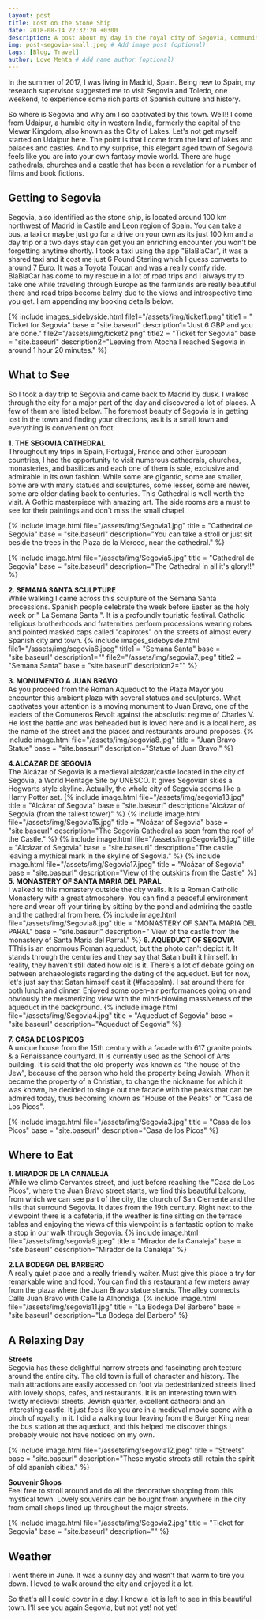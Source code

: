 ```yaml
---
layout: post
title: Lost on the Stone Ship
date: 2018-08-14 22:32:20 +0300
description: A post about my day in the royal city of Segovia, Community of Madrid - Spain. Read on.. # Add post description (optional)
img: post-segovia-small.jpeg # Add image post (optional)
tags: [Blog, Travel]
author: Love Mehta # Add name author (optional)
---
```

In the summer of 2017, I was living in Madrid, Spain. Being new to Spain, my research supervisor suggested me to visit Segovia and Toledo, one weekend, to experience some rich parts of Spanish culture and history. 

So where is Segovia and why am I so captivated by this town. Well!! I come from Udaipur, a humble city in western India, formerly the capital of the Mewar Kingdom, also known as the City of Lakes. Let's not get myself started on Udaipur here. The point is that I come from the land of lakes and palaces and castles. And to my surprise, this elegant aged town of Segovia feels like you are into your own fantasy movie world. There are huge cathedrals, churches and a castle that has been a revelation for a number of films and book fictions.

## Getting to Segovia

Segovia, also identified as the stone ship, is located around 100 km northwest of Madrid in Castile and Leon region of Spain. You can take a bus, a taxi or maybe just go for a drive on your own as its just 100 km and a day trip or a two days stay can get you an enriching encounter you won't be forgetting anytime shortly.
I took a taxi using the app "BlaBlaCar", it was a shared taxi and it cost me just 6 Pound Sterling which I guess converts to around 7 Euro. It was a Toyota Toucan and was a really comfy ride. BlaBlaCar has come to my rescue in a lot of road trips and I always try to take one while traveling through Europe as the farmlands are really beautiful there and road trips become balmy due to the views and introspective time you get. I am appending my booking details below.
<!-- ![]({{site.baseurl}}/assets/img/ticket1.png)
**
![]({{site.baseurl}}/assets/img/ticket2.png)
*Leaving from Atocha I reached Segovia in around 1 hour 20 minutes.*
 -->
 {% include images_sidebyside.html file1="/assets/img/ticket1.png"  title1 = " Ticket for Segovia" base = "site.baseurl" description1="Just 6 GBP and you are done." file2="/assets/img/ticket2.png"  title2 = "Ticket for Segovia" base = "site.baseurl" description2="Leaving from Atocha I reached Segovia in around 1 hour 20 minutes." %}
<!-- 
 {% include image_small.html file="/assets/img/ticket1.png"  title = " Ticket for Segovia" base = "site.baseurl" description="Just 6 GBP and you are done." %}

{% include image_small.html file="/assets/img/ticket2.png"  title = "Ticket for Segovia" base = "site.baseurl" description="Leaving from Atocha I reached Segovia in around 1 hour 20 minutes." %}
 -->

## What to See

So I took a day trip to Segovia and came back to Madrid by dusk. I walked through the city for a major part of the day and discovered a lot of places. A few of them are listed below. The foremost beauty of Segovia is in getting lost in the town and finding your directions, as it is a small town and everything is convenient on foot.

**1. THE SEGOVIA CATHEDRAL**<br/>
 Throughout my trips in Spain, Portugal, France and other European countries, I had the opportunity to visit numerous cathedrals, churches, monasteries, and basilicas and each one of them is sole, exclusive and admirable in its own fashion. While some are gigantic, some are smaller, some are with many statues and sculptures, some lesser, some are newer, some are older dating back to centuries. This Cathedral is well worth the visit. A Gothic masterpiece with amazing art. The side rooms are a must to see for their paintings and don't miss the small chapel. 

{% include image.html file="/assets/img/Segovia1.jpg"  title = "Cathedral de Segovia" base = "site.baseurl" description="You can take a stroll or just sit beside the trees in the Plaza de la Merced, near the cathedral." %}

{% include image.html file="/assets/img/Segovia5.jpg"  title = "Cathedral de Segovia" base = "site.baseurl" description="The Cathedral in all it's glory!!" %}

**2. SEMANA SANTA SCULPTURE**<br/>
 While walking I came across this sculpture of the Semana Santa processions. Spanish people celebrate the week before Easter as the holy week or " La Semana Santa ". It is a profoundly touristic festival. Catholic religious brotherhoods and fraternities perform processions wearing robes and pointed masked caps called "capirotes" on the streets of almost every Spanish city and town.
{% include images_sidebyside.html file1="/assets/img/segovia6.jpeg"  title1 = "Semana Santa" base = "site.baseurl" description1="" file2="/assets/img/segovia7.jpeg"  title2 = "Semana Santa" base = "site.baseurl" description2="" %}

**3. MONUMENTO A JUAN BRAVO**<br/>
As you proceed from the Roman Aqueduct to the Plaza Mayor you encounter this ambient plaza with several statues and sculptures. What captivates your attention is a moving monument to Juan Bravo, one of the leaders of the Comuneros Revolt against the absolutist regime of Charles V. He lost the battle and was beheaded but is loved here and is a local hero, as the name of the street and the places and restaurants around proposes.
{% include image.html file="/assets/img/segovia8.jpg"  title = "Juan Bravo Statue" base = "site.baseurl" description="Statue of Juan Bravo." %}

**4.ALCAZAR DE SEGOVIA**<br/>
The Alcázar of Segovia is a medieval alcázar/castle located in the city of Segovia, a World Heritage Site by UNESCO. It gives Segovian skies a Hogwarts style skyline. Actually, the whole city of Segovia seems like a Harry Potter set.
{% include image.html file="/assets/img/segovia13.jpg"  title = "Alcázar of Segovia" base = "site.baseurl" description="Alcázar of Segovia (from the tallest tower)" %}
{% include image.html file="/assets/img/Segovia15.jpg"  title = "Alcázar of Segovia" base = "site.baseurl" description="The Segovia Cathedral as seen from the roof of the Castle." %}
{% include image.html file="/assets/img/Segovia16.jpg"  title = "Alcázar of Segovia" base = "site.baseurl" description="The castle leaving a mythical mark in the skyline of Segovia." %}
{% include image.html file="/assets/img/Segovia17.jpeg"  title = "Alcázar of Segovia" base = "site.baseurl" description="View of the outskirts from the Castle" %}
**5. MONASTERY OF SANTA MARIA DEL PARAL**<br/> 
I walked to this monastery outside the city walls. It is a Roman Catholic Monastery with a great atmosphere. You can find a peaceful environment here and wear off your tiring by sitting by the pond and admiring the castle and the cathedral from here.
{% include image.html file="/assets/img/Segovia8.jpg"  title = "MONASTERY OF SANTA MARIA DEL PARAL" base = "site.baseurl" description="
View of the castle from the monastery of Santa Maria del Parral." %}
**6. AQUEDUCT OF SEGOVIA**<br/>
TThis is an enormous Roman aqueduct, but the photo can't depict it. It stands through the centuries and they say that Satan built it himself. In reality, they haven't still dated how old is it. There's a lot of debate going on between archaeologists regarding the dating of the aqueduct. But for now, let's just say that Satan himself cast it (#facepalm).
I sat around there for both lunch and dinner. Enjoyed some open-air performances going on and obviously the mesmerizing view with the mind-blowing massiveness of the aqueduct in the background.
{% include image.html file="/assets/img/Segovia4.jpg"  title = "Aqueduct of Segovia" base = "site.baseurl" description="Aqueduct of Segovia" %}

**7. CASA DE LOS PICOS**<br/>
A unique house from the 15th century with a facade with 617 granite points & a Renaissance courtyard. It is currently used as the School of Arts building. It is said that the old property was known as "the house of the Jew", because of the person who held the property being Jewish. When it became the property of a Christian, to change the nickname for which it was known, he decided to single out the facade with the peaks that can be admired today, thus becoming known as "House of the Peaks" or "Casa de Los Picos".

{% include image.html file="/assets/img/Segovia3.jpg"  title = "Casa de los Picos" base = "site.baseurl" description="Casa de los Picos" %}



<!-- 
![]({{site.baseurl}}/assets/img/yosh-ginsu.jpg)
*caption* -->

## Where to Eat
**1. MIRADOR DE LA CANALEJA**<br/>
 While we climb Cervantes street, and just before reaching the "Casa de Los Picos", where the Juan Bravo street starts, we find this beautiful balcony, from which we can see part of the city, the church of San Clemente and the hills that surround Segovia. It dates from the 19th century. Right next to the viewpoint there is a cafeteria, if the weather is fine sitting on the terrace tables and enjoying the views of this viewpoint is a fantastic option to make a stop in our walk through Segovia.
 {% include image.html file="/assets/img/segovia9.jpeg"  title = "Mirador de la Canaleja" base = "site.baseurl" description="Mirador de la Canaleja" %}

**2.LA BODEGA DEL BARBERO**<br/>
 A really quiet place and a really friendly waiter. Must give this place a try for remarkable wine and food. You can find this restaurant a few meters away from the plaza where the Juan Bravo statue stands. The alley connects Calle Juan Bravo with Calle la Alhondiga.
 {% include image.html file="/assets/img/segovia11.jpg"  title = "La Bodega Del Barbero" base = "site.baseurl" description="La Bodega del Barbero" %}

## A Relaxing Day

**Streets**<br/>
Segovia has these delightful narrow streets and fascinating architecture around the entire city. The old town is full of character and history. The main attractions are easily accessed on foot via pedestrianized streets lined with lovely shops, cafes, and restaurants. It is an interesting town with twisty medieval streets, Jewish quarter, excellent cathedral and an interesting castle. It just feels like you are in a medieval movie scene with a pinch of royalty in it. I did a walking tour leaving from the Burger King near the bus station at the aqueduct, and this helped me discover things I probably would not have noticed on my own.

{% include image.html file="/assets/img/segovia12.jpeg"  title = "Streets" base = "site.baseurl" description="These mystic streets still retain the spirit of old spanish cities." %}

**Souvenir Shops** <br/>
Feel free to stroll around and do all the decorative shopping from this mystical town. Lovely souvenirs can be bought from anywhere in the city from small shops lined up throughout the major streets.

{% include image.html file="/assets/img/Segovia2.jpg"  title = "Ticket for Segovia" base = "site.baseurl" description="" %}
## Weather

I went there in June. It was a sunny day and wasn't that warm to tire you down. I loved to walk around the city and enjoyed it a lot. 
<br/>

So that's all I could cover in a day. I know a lot is left to see in this beautiful town. I'll see you again Segovia, but not yet! not yet!
